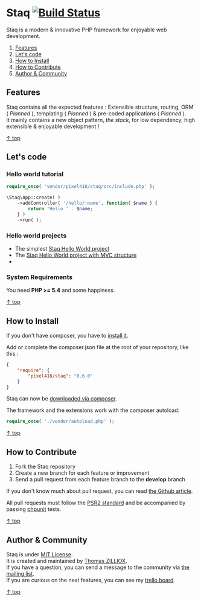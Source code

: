 Staq [![Build Status](https://travis-ci.org/Pixel418/Staq.png?branch=develop)](https://travis-ci.org/Pixel418/Staq?branch=develop)
======

Staq is a modern & innovative PHP framework for enjoyable web development.

1. [Features](#features)
2. [Let's code](#lets-code)
3. [How to Install](#how-to-install)
4. [How to Contribute](#how-to-contribute)
5. [Author & Community](#author--community)



Features
--------

Staq contains all the expected features : Extensible structure, routing, ORM ( *Planned* ), templating ( *Planned* ) & pre-coded applications ( *Planned* ). <br>
It mainly contains a new object pattern, *the stack*, for low dependency, high extensible & enjoyable development !

[&uarr; top](#readme)



Let's code
--------

### Hello world tutorial 

```php
require_once( 'vendor/pixel418/staq/src/include.php' );

\Staq\App::create( )
    ->addController( '/hello/:name', function( $name ) {
        return 'Hello ' . $name;
    } )
    ->run( );
```


### Hello world projects

 * The simplest [Staq Hello World project](https://github.com/Pixel418/Staq-HelloWorld/)
 * The [Staq Hello World project with MVC structure](https://github.com/Pixel418/Staq-HelloWorldMVC/)
 * 

### System Requirements
You need **PHP >= 5.4** and some happiness.

[&uarr; top](#readme)



How to Install
--------

If you don't have composer, you have to [install it](http://getcomposer.org/doc/01-basic-usage.md#installation).

Add or complete the composer.json file at the root of your repository, like this :

```json
{
    "require": {
        "pixel418/staq": "0.6.0"
    }
}
```

Staq can now be [downloaded via composer](http://getcomposer.org/doc/01-basic-usage.md#installing-dependencies).

The framework and the extensions work with the composer autoload:

```php
require_once( './vendor/autoload.php' );
```

[&uarr; top](#readme)



How to Contribute
--------

1. Fork the Staq repository
2. Create a new branch for each feature or improvement
3. Send a pull request from each feature branch to the **develop** branch

If you don't know much about pull request, you can read [the Github article](https://help.github.com/articles/using-pull-requests).

All pull requests must follow the [PSR2 standard](https://github.com/php-fig/fig-standards/blob/master/accepted/PSR-2-coding-style-guide.md) and be accompanied by passing [phpunit](https://github.com/sebastianbergmann/phpunit/) tests.

[&uarr; top](#readme)



Author & Community
--------

Staq is under [MIT License](http://opensource.org/licenses/MIT).  
It is created and maintained by [Thomas ZILLIOX](http://tzi.fr).  
If you have a question, you can send a message to the community via [the mailing list](mailto:staq-project@googlegroups.com).  
If you are curious on the next features, you can see my [trello board](https://trello.com/board/staq/50de3fe18942735c620000a9).

[&uarr; top](#readme)
